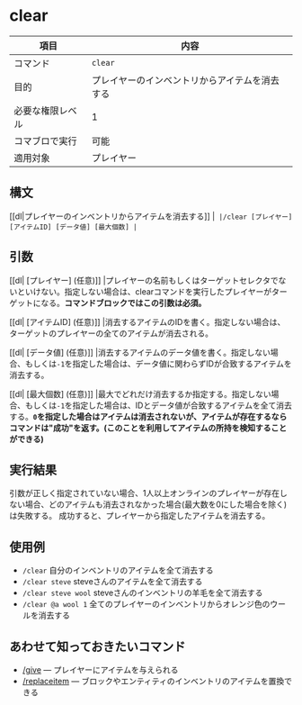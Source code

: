 # clear

|項目|内容|
|---|---|
|コマンド|`clear`|
|目的|プレイヤーのインベントリからアイテムを消去する|
| 必要な権限レベル | 1 |
|コマブロで実行|可能|
|適用対象|プレイヤー|

## 構文

[[dl|プレイヤーのインベントリからアイテムを消去する]]
|```
|/clear [プレイヤー] [アイテムID] [データ値] [最大個数]
|```

## 引数

[[dl| [プレイヤー] (任意)]]
|プレイヤーの名前もしくはターゲットセレクタでないといけない。指定しない場合は、clearコマンドを実行したプレイヤーがターゲットになる。**コマンドブロックではこの引数は必須。**

[[dl| [アイテムID] (任意)]]
|消去するアイテムのIDを書く。指定しない場合は、ターゲットのプレイヤーの全てのアイテムが消去される。

[[dl| [データ値] (任意)]]
|消去するアイテムのデータ値を書く。指定しない場合、もしくは`-1`を指定した場合は、データ値に関わらずIDが合致するアイテムを消去する。

[[dl| [最大個数] (任意)]]
|最大でどれだけ消去するか指定する。指定しない場合、もしくは`-1`を指定した場合は、IDとデータ値が合致するアイテムを全て消去する。**`0`を指定した場合はアイテムは消去されないが、アイテムが存在するならコマンドは"成功"を返す。(このことを利用してアイテムの所持を検知することができる)**

## 実行結果

引数が正しく指定されていない場合、1人以上オンラインのプレイヤーが存在しない場合、どのアイテムも消去されなかった場合(最大数を0にした場合を除く)は失敗する。 成功すると、プレイヤーから指定したアイテムを消去する。

## 使用例

- `/clear` 自分のインベントリのアイテムを全て消去する
- `/clear steve` steveさんのアイテムを全て消去する
- `/clear steve wool` steveさんのインベントリの羊毛を全て消去する
- `/clear @a wool 1` 全てのプレイヤーのインベントリからオレンジ色のウールを消去する

## あわせて知っておきたいコマンド

- [/give](./give) ― プレイヤーにアイテムを与えられる
- [/replaceitem](./replaceitem) ― ブロックやエンティティのインベントリのアイテムを置換できる
